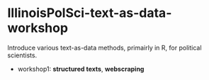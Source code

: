# IllinoisPolSci-text-as-data-workshop

Introduce various text-as-data methods, primairly in R, for political scientists.

- workshop1: **structured texts**, **webscraping**
